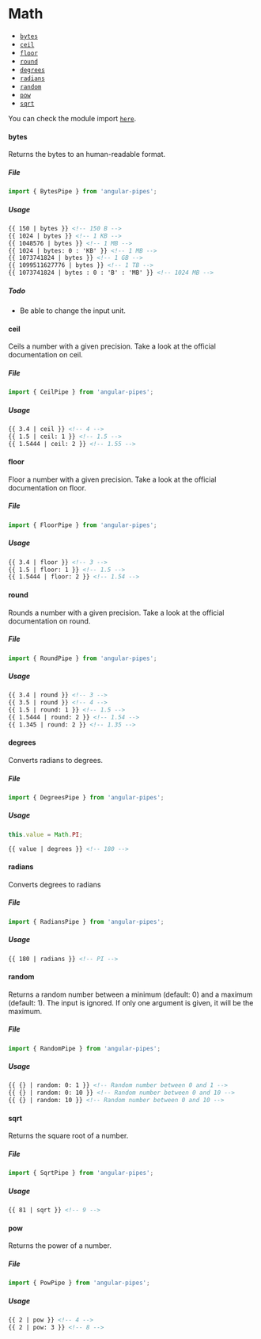 # Math

* [`bytes`](#bytes)
* [`ceil`](#ceil)
* [`floor`](#floor)
* [`round`](#round)
* [`degrees`](#degrees)
* [`radians`](#degrees)
* [`random`](#random)
* [`pow`](#pow)
* [`sqrt`](#sqrt)

You can check the module import [`here`](./modules.md).

#### bytes

Returns the bytes to an human-readable format.

##### File

```typescript
import { BytesPipe } from 'angular-pipes';
```

##### Usage

```html
{{ 150 | bytes }} <!-- 150 B -->
{{ 1024 | bytes }} <!-- 1 KB -->
{{ 1048576 | bytes }} <!-- 1 MB -->
{{ 1024 | bytes: 0 : 'KB' }} <!-- 1 MB -->
{{ 1073741824 | bytes }} <!-- 1 GB -->
{{ 1099511627776 | bytes }} <!-- 1 TB -->
{{ 1073741824 | bytes : 0 : 'B' : 'MB' }} <!-- 1024 MB -->
```

##### Todo

* Be able to change the input unit.


#### ceil

Ceils a number with a given precision. Take a look at the official documentation on ceil.

##### File

```typescript
import { CeilPipe } from 'angular-pipes';
```

##### Usage

```html
{{ 3.4 | ceil }} <!-- 4 -->
{{ 1.5 | ceil: 1 }} <!-- 1.5 -->
{{ 1.5444 | ceil: 2 }} <!-- 1.55 -->
```


#### floor

Floor a number with a given precision. Take a look at the official documentation on floor.

##### File

```typescript
import { FloorPipe } from 'angular-pipes';
```

##### Usage

```html
{{ 3.4 | floor }} <!-- 3 -->
{{ 1.5 | floor: 1 }} <!-- 1.5 -->
{{ 1.5444 | floor: 2 }} <!-- 1.54 -->
```


#### round

Rounds a number with a given precision. Take a look at the official documentation on round.

##### File

```typescript
import { RoundPipe } from 'angular-pipes';
```

##### Usage

```html
{{ 3.4 | round }} <!-- 3 -->
{{ 3.5 | round }} <!-- 4 -->
{{ 1.5 | round: 1 }} <!-- 1.5 -->
{{ 1.5444 | round: 2 }} <!-- 1.54 -->
{{ 1.345 | round: 2 }} <!-- 1.35 -->
```


#### degrees

Converts radians to degrees.

##### File

```typescript
import { DegreesPipe } from 'angular-pipes';
```

##### Usage

```javascript
this.value = Math.PI;
```

```html
{{ value | degrees }} <!-- 180 -->
```


#### radians

Converts degrees to radians

##### File

```typescript
import { RadiansPipe } from 'angular-pipes';
```

##### Usage

```html
{{ 180 | radians }} <!-- PI -->
```


#### random

Returns a random number between a minimum (default: 0) and a maximum (default: 1).
The input is ignored.
If only one argument is given, it will be the maximum.

##### File

```typescript
import { RandomPipe } from 'angular-pipes';
```

##### Usage

```html
{{ {} | random: 0: 1 }} <!-- Random number between 0 and 1 -->
{{ {} | random: 0: 10 }} <!-- Random number between 0 and 10 -->
{{ {} | random: 10 }} <!-- Random number between 0 and 10 -->
```

#### sqrt

Returns the square root of a number.

##### File

```typescript
import { SqrtPipe } from 'angular-pipes';
```

##### Usage

```html
{{ 81 | sqrt }} <!-- 9 -->
```

#### pow

Returns the power of a number.

##### File

```typescript
import { PowPipe } from 'angular-pipes';
```

##### Usage

```html
{{ 2 | pow }} <!-- 4 -->
{{ 2 | pow: 3 }} <!-- 8 -->
```
